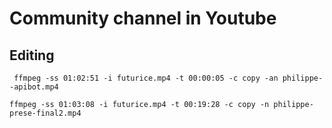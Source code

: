 # Community channel in Youtube

## Editing 

``` ffmpeg -ss 01:02:51 -i futurice.mp4 -t 00:00:05 -c copy -an philippe--apibot.mp4```

``` ffmpeg -ss 01:03:08 -i futurice.mp4 -t 00:19:28 -c copy -n philippe-prese-final2.mp4 ```
